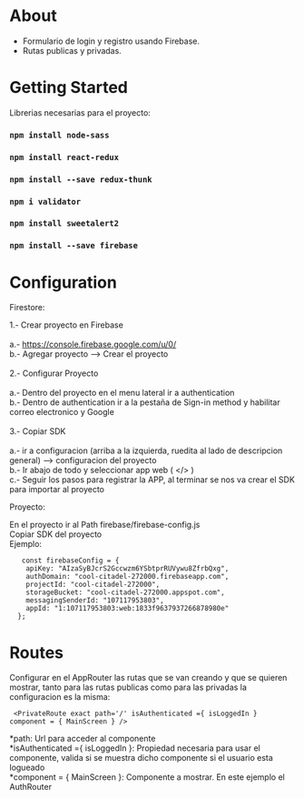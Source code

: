 # About

<ul>
  <li>Formulario de login y registro usando Firebase. </li>
  <li>Rutas publicas y privadas. </li>
 </ul>


# Getting Started

Librerias necesarias para el proyecto:

### `npm install node-sass`
### `npm install react-redux`
### `npm install --save redux-thunk`
### `npm i validator`
### `npm install sweetalert2`
### `npm install --save firebase`

# Configuration

Firestore:

1.- Crear proyecto en Firebase<br><br>
    a.- https://console.firebase.google.com/u/0/<br>
    b.- Agregar proyecto --> Crear el proyecto<br><br>
2.- Configurar Proyecto<br><br>
    a.- Dentro del proyecto en el menu lateral ir a authentication<br>
    b.- Dentro de authentication ir a la pestaña de Sign-in method y habilitar correo electronico y Google<br><br>
3.- Copiar SDK<br><br>
    a.- ir a configuracion (arriba a la izquierda, ruedita al lado de descripcion general) --> configuracion del proyecto<br>
    b.- Ir abajo de todo y seleccionar app web ( </> ) <br>
    c.- Seguir los pasos para registrar la APP, al terminar se nos va crear el SDK para importar al proyecto<br>

Proyecto:

En el proyecto ir al Path firebase/firebase-config.js
<br>
Copiar SDK del proyecto<br>
Ejemplo:

```
   const firebaseConfig = {
    apiKey: "AIzaSyBJcrS2Gccwzm6YSbtprRUVywu8ZfrbQxg",
    authDomain: "cool-citadel-272000.firebaseapp.com",
    projectId: "cool-citadel-272000",
    storageBucket: "cool-citadel-272000.appspot.com",
    messagingSenderId: "107117953803",
    appId: "1:107117953803:web:1833f9637937266878980e"
  };
```

# Routes

Configurar en el AppRouter las rutas que se van creando y que se quieren mostrar, tanto para las rutas publicas como para las privadas la configuracion es la misma:

```
 <PrivateRoute exact path='/' isAuthenticated ={ isLoggedIn } component = { MainScreen } />
```
*path: Url para acceder al componente<br>
*isAuthenticated ={ isLoggedIn }: Propiedad necesaria para usar el componente, valida si se muestra dicho componente si el usuario esta logueado <br>
*component = { MainScreen }: Componente a mostrar. En este ejemplo el AuthRouter





